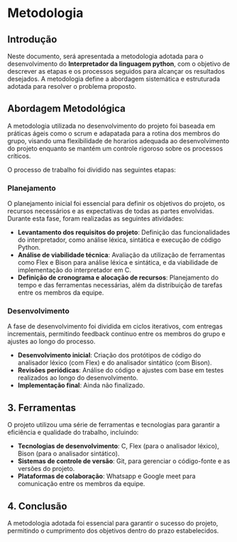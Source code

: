 # Metodologia 

## Introdução

Neste documento, será apresentada a metodologia adotada para o desenvolvimento do **Interpretador da linguagem python**, com o objetivo de descrever as etapas e os processos seguidos para alcançar os resultados desejados. A metodologia define a abordagem sistemática e estruturada adotada para resolver o problema proposto.


##  Abordagem Metodológica

A metodologia utilizada no desenvolvimento do projeto foi baseada em práticas ágeis como o scrum e adapatada para a rotina dos membros do grupo, visando uma flexibilidade de horarios adequada ao desenvolvimento do projeto enquanto se mantém um controle rigoroso sobre os processos críticos. 

O processo de trabalho foi dividido nas seguintes etapas:

### Planejamento

O planejamento inicial foi essencial para definir os objetivos do projeto, os recursos necessários e as expectativas de todas as partes envolvidas. Durante esta fase, foram realizadas as seguintes atividades:

- **Levantamento dos requisitos do projeto**: Definição das funcionalidades do interpretador, como análise léxica, sintática e execução de código Python.
- **Análise de viabilidade técnica**: Avaliação da utilização de ferramentas como Flex e Bison para análise léxica e sintática, e da viabilidade de implementação do interpretador em C.
- **Definição de cronograma e alocação de recursos**: Planejamento do tempo e das ferramentas necessárias, além da distribuição de tarefas entre os membros da equipe.

### Desenvolvimento

A fase de desenvolvimento foi dividida em ciclos iterativos, com entregas incrementais, permitindo feedback contínuo entre os membros do grupo e ajustes ao longo do processo.

- **Desenvolvimento inicial**: Criação dos protótipos de código do analisador léxico (com Flex) e do analisador sintático (com Bison).
- **Revisões periódicas**: Análise do código e ajustes com base em testes realizados ao longo do desenvolvimento.
- **Implementação final**: Ainda não finalizado.

## 3. Ferramentas
O projeto utilizou uma série de ferramentas e tecnologias para garantir a eficiência e qualidade do trabalho, incluindo:

- **Tecnologias de desenvolvimento**: C, Flex (para o analisador léxico), Bison (para o analisador sintático).
- **Sistemas de controle de versão**: Git, para gerenciar o código-fonte e as versões do projeto.
- **Plataformas de colaboração**: Whatsapp e Google meet para comunicação entre os membros da equipe.

## 4. Conclusão

A  metodologia adotada foi essencial para garantir o sucesso do projeto, permitindo o cumprimento dos objetivos dentro do prazo estabelecidos. 